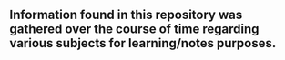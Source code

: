 ## Information found in this repository was gathered over the course of time regarding various subjects for learning/notes purposes. 
